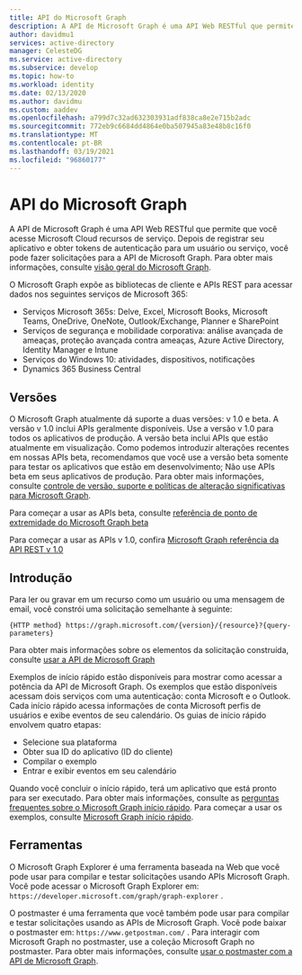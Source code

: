 ```yaml
---
title: API do Microsoft Graph
description: A API de Microsoft Graph é uma API Web RESTful que permite que você acesse Microsoft Cloud recursos de serviço.
author: davidmu1
services: active-directory
manager: CelesteDG
ms.service: active-directory
ms.subservice: develop
ms.topic: how-to
ms.workload: identity
ms.date: 02/13/2020
ms.author: davidmu
ms.custom: aaddev
ms.openlocfilehash: a799d7c32ad632303931adf838ca8e2e715b2adc
ms.sourcegitcommit: 772eb9c6684dd4864e0ba507945a83e48b8c16f0
ms.translationtype: MT
ms.contentlocale: pt-BR
ms.lasthandoff: 03/19/2021
ms.locfileid: "96860177"
---
```

# <a name="microsoft-graph-api"></a>API do Microsoft Graph

A API de Microsoft Graph é uma API Web RESTful que permite que você acesse Microsoft Cloud recursos de serviço. Depois de registrar seu aplicativo e obter tokens de autenticação para um usuário ou serviço, você pode fazer solicitações para a API de Microsoft Graph. Para obter mais informações, consulte [visão geral do Microsoft Graph](/graph/overview).

O Microsoft Graph expõe as bibliotecas de cliente e APIs REST para acessar dados nos seguintes serviços de Microsoft 365:
- Serviços Microsoft 365s: Delve, Excel, Microsoft Books, Microsoft Teams, OneDrive, OneNote, Outlook/Exchange, Planner e SharePoint
- Serviços de segurança e mobilidade corporativa: análise avançada de ameaças, proteção avançada contra ameaças, Azure Active Directory, Identity Manager e Intune
- Serviços do Windows 10: atividades, dispositivos, notificações
- Dynamics 365 Business Central

## <a name="versions"></a>Versões

O Microsoft Graph atualmente dá suporte a duas versões: v 1.0 e beta. A versão v 1.0 inclui APIs geralmente disponíveis. Use a versão v 1.0 para todos os aplicativos de produção. A versão beta inclui APIs que estão atualmente em visualização. Como podemos introduzir alterações recentes em nossas APIs beta, recomendamos que você use a versão beta somente para testar os aplicativos que estão em desenvolvimento; Não use APIs beta em seus aplicativos de produção. Para obter mais informações, consulte [controle de versão, suporte e políticas de alteração significativas para Microsoft Graph](/graph/versioning-and-support).

Para começar a usar as APIs beta, consulte [referência de ponto de extremidade do Microsoft Graph beta](/graph/api/overview?view=graph-rest-beta)

Para começar a usar as APIs v 1.0, confira [Microsoft Graph referência da API REST v 1.0](/graph/api/overview)

## <a name="get-started"></a>Introdução

Para ler ou gravar em um recurso como um usuário ou uma mensagem de email, você constrói uma solicitação semelhante à seguinte:

`{HTTP method} https://graph.microsoft.com/{version}/{resource}?{query-parameters}`

Para obter mais informações sobre os elementos da solicitação construída, consulte [usar a API de Microsoft Graph](/graph/use-the-api)

Exemplos de início rápido estão disponíveis para mostrar como acessar a potência da API de Microsoft Graph. Os exemplos que estão disponíveis acessam dois serviços com uma autenticação: conta Microsoft e o Outlook. Cada início rápido acessa informações de conta Microsoft perfis de usuários e exibe eventos de seu calendário.
Os guias de início rápido envolvem quatro etapas:
- Selecione sua plataforma
- Obter sua ID do aplicativo (ID do cliente)
- Compilar o exemplo
- Entrar e exibir eventos em seu calendário

Quando você concluir o início rápido, terá um aplicativo que está pronto para ser executado. Para obter mais informações, consulte as [perguntas frequentes sobre o Microsoft Graph início rápido](/graph/quick-start-faq). Para começar a usar os exemplos, consulte [Microsoft Graph início rápido](https://developer.microsoft.com/graph/quick-start).

## <a name="tools"></a>Ferramentas

O Microsoft Graph Explorer é uma ferramenta baseada na Web que você pode usar para compilar e testar solicitações usando APIs Microsoft Graph. Você pode acessar o Microsoft Graph Explorer em: `https://developer.microsoft.com/graph/graph-explorer` .

O postmaster é uma ferramenta que você também pode usar para compilar e testar solicitações usando as APIs de Microsoft Graph. Você pode baixar o postmaster em: `https://www.getpostman.com/` . Para interagir com Microsoft Graph no postmaster, use a coleção Microsoft Graph no postmaster. Para obter mais informações, consulte [usar o postmaster com a API de Microsoft Graph](/graph/use-postman?context=graph%2Fapi%2Fbeta&view=graph-rest-beta).
